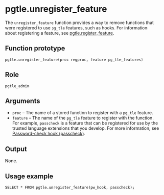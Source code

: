 # pgtle\.unregister\_feature<a name="pgtle.unregister_feature"></a>

The `unregister_feature` function provides a way to remove functions that were registered to use `pg_tle` features, such as hooks\. For information about registering a feature, see [pgtle\.register\_feature](pgtle.register_feature.md)\.

## Function prototype<a name="pgtle.unregister_feature-prototype"></a>

```
pgtle.unregister_feature(proc regproc, feature pg_tle_features)
```

## Role<a name="pgtle.unregister_feature-role"></a>

`pgtle_admin`

## Arguments<a name="pgtle.unregister_feature-arguments"></a>
+ `proc` – The name of a stored function to register with a `pg_tle` feature\.
+ `feature` – The name of the `pg_tle` feature to register with the function\. For example, `passcheck` is a feature that can be registered for use by the trusted language extensions that you develop\. For more information, see [Password\-check hook \(passcheck\)](passcheck_hook.md)\. 

## Output<a name="pgtle.unregister_feature-output"></a>

None\.

## Usage example<a name="pgtle.unregister_feature-example"></a>

```
SELECT * FROM pgtle.unregister_feature(pw_hook, passcheck);
```